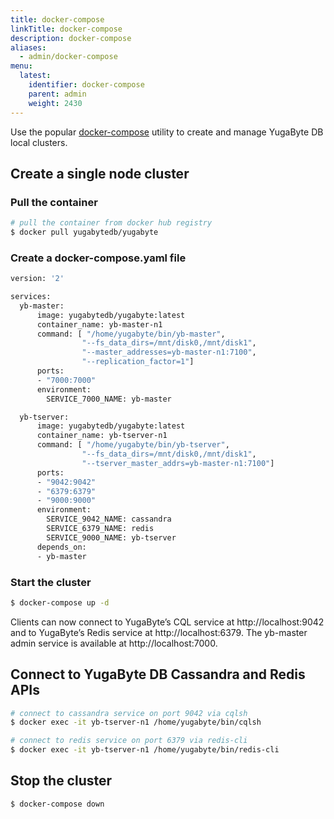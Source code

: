 ```yaml
---
title: docker-compose
linkTitle: docker-compose
description: docker-compose
aliases:
  - admin/docker-compose
menu:
  latest:
    identifier: docker-compose
    parent: admin
    weight: 2430
---
```


Use the popular [docker-compose](https://docs.docker.com/compose/overview/) utility to create and manage YugaByte DB local clusters.

## Create a single node cluster

### Pull the container

```{.sh .copy .separator-dollar}
# pull the container from docker hub registry
$ docker pull yugabytedb/yugabyte
```

### Create a docker-compose.yaml file

```{.sh .copy}
version: '2'

services:
  yb-master:
      image: yugabytedb/yugabyte:latest
      container_name: yb-master-n1
      command: [ "/home/yugabyte/bin/yb-master", 
                "--fs_data_dirs=/mnt/disk0,/mnt/disk1", 
                "--master_addresses=yb-master-n1:7100", 
                "--replication_factor=1"]
      ports:
      - "7000:7000"
      environment:
        SERVICE_7000_NAME: yb-master

  yb-tserver:
      image: yugabytedb/yugabyte:latest
      container_name: yb-tserver-n1
      command: [ "/home/yugabyte/bin/yb-tserver", 
                "--fs_data_dirs=/mnt/disk0,/mnt/disk1", 
                "--tserver_master_addrs=yb-master-n1:7100"]
      ports:
      - "9042:9042"
      - "6379:6379"
      - "9000:9000"
      environment:
        SERVICE_9042_NAME: cassandra
        SERVICE_6379_NAME: redis
        SERVICE_9000_NAME: yb-tserver
      depends_on:
      - yb-master
```

### Start the cluster

```{.sh .copy .separator-dollar}
$ docker-compose up -d
```

Clients can now connect to YugaByte’s CQL service at http://localhost:9042 and to YugaByte’s Redis service at http://localhost:6379. The yb-master admin service is available at http://localhost:7000.

## Connect to YugaByte DB Cassandra and Redis APIs

```{.sh .copy .separator-dollar}
# connect to cassandra service on port 9042 via cqlsh
$ docker exec -it yb-tserver-n1 /home/yugabyte/bin/cqlsh
```


```{.sh .copy .separator-dollar}
# connect to redis service on port 6379 via redis-cli
$ docker exec -it yb-tserver-n1 /home/yugabyte/bin/redis-cli
```

## Stop the cluster

```{.sh .copy .separator-dollar}
$ docker-compose down
```
